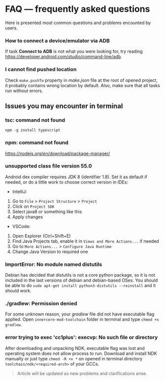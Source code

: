 # FAQ — frequently asked questions

Here is presented most common questions and problems encounted by users.

### How to connect a device/emulator via ADB

If task **Connect to ADB** is not what you were looking for, try reading https://developer.android.com/studio/command-line/adb.

### I cannot find pushed location
Check `make.pushTo` property in *make.json* file at the root of opened project, it probably contains wrong location by default. Also, make sure that all tasks run without errors.

## Issues you may encounter in terminal

### tsc: command not found

```
npm -g install typescript
```

### npm: command not found

https://nodejs.org/en/download/package-manager/

### unsupported class file version 55.0

Android dex compiler requires JDK 8 (identifier 1.8). Set it as default if needed, or do a little work to choose correct version in IDEs:
 - IntelliJ:
1. Go to `File` > `Project Structure` > `Project`
2. Click on `Project SDK`
3. Select java8 or something like this
4. Apply changes
 - VSCode:
1. Open Explorer (Ctrl+Shift+E)
2. Find Java Projects tab, enable it in `Views and More Actions...` if needed
3. Go to `More Actions...` > `Configure Java Runtime`
4. Change Java Version to required one

### ImportError: No module named distutils

Debian has decided that distutils is not a core python package, so it is not included in the last versions of debian and debian-based OSes. You should be able to do `sudo apt-get install python3-distutils --reinstall` and it should work.

### ./gradlew: Permission denied

For some unknown reason, your *gradlew* file did not have executable flag applied. Open `innercore-mod-toolchain` folder in terminal and type `chmod +x gradlew`.

### error trying to exec 'cc1plus': execvp: No such file or directory

After downloading and unpacking NDK, executable flag was lost and operating system does not allow process to run. Download and install NDK manually or just type `chmod -R +x *` on opened in terminal directory `toolchain/ndk/<required-arch>` of your GCCs.

> Article will be updated as new problems and clarifications arise.
